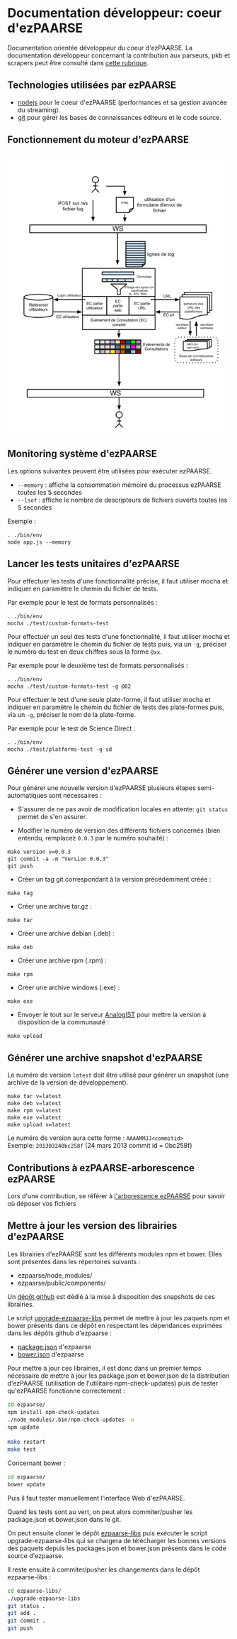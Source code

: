# Documentation développeur: coeur d'ezPAARSE #

Documentation orientée développeur du coeur d'ezPAARSE. La documentation développeur concernant la contribution aux parseurs, pkb et scrapers peut être consulté dans [cette rubrique](./developer-plateforms.html).

## Technologies utilisées par ezPAARSE

* [nodejs](http://nodejs.org/) pour le coeur d'ezPAARSE (performances et sa gestion avancée du streaming).
* [git](http://git-scm.com/) pour gérer les bases de connaissances éditeurs et le code source.

## Fonctionnement du moteur d'ezPAARSE

![Schema du fonctionnement du moteur ezPAARSE](images/ezPAARSE-Moteur.png "Moteur ezPAARSE")

## Monitoring système d'ezPAARSE

Les options suivantes peuvent être utilisées pour exécuter ezPAARSE.

* ``--memory`` :  affiche la consommation mémoire du processus ezPAARSE toutes les 5 secondes
* ``--lsof`` : affiche le nombre de descripteurs de fichiers ouverts toutes les 5 secondes

Exemple :
```console
. ./bin/env
node app.js --memory
```

## Lancer les tests unitaires d'ezPAARSE

Pour effectuer les tests d'une fonctionnalité précise, il faut utiliser mocha et indiquer en paramètre le chemin du fichier de tests.

Par exemple pour le test de formats personnalisés :
```console
. ./bin/env
mocha ./test/custom-formats-test
```

Pour effectuer un seul des tests d'une fonctionnalité, il faut utiliser mocha et indiquer en paramètre le chemin du fichier de tests puis, via un ``-g``, préciser le numéro du test en deux chiffres sous la forme ``@xx``.

Par exemple pour le deuxième test de formats personnalisés :
```console
. ./bin/env
mocha ./test/custom-formats-test -g @02
```

Pour effectuer le test d'une seule plate-forme, il faut utiliser mocha et indiquer en paramètre le chemin du fichier de tests des plate-formes puis, via un ``-g``, préciser le nom de la plate-forme.

Par exemple pour le test de Science Direct :
```console
. ./bin/env
mocha ./test/platforms-test -g sd
```

## Générer une version d'ezPAARSE ##

Pour générer une nouvelle version d'ezPAARSE plusieurs étapes semi-automatiques sont nécessaires :

- S'assurer de ne pas avoir de modification locales en attente: `git status` permet de s'en assurer.

- Modifier le numéro de version des différents fichiers concernés (bien entendu, remplacez `0.0.3` par le numéro souhaité) :
```console
make version v=0.0.3
git commit -a -m "Version 0.0.3"
git push
```

- Créer un tag git correspondant à la version précédemment créée :
```console
make tag
```

- Créer une archive tar.gz :
```
make tar
```

- Créer une archive debian (.deb) :
```console
make deb
```

- Créer une archive rpm (.rpm) :
```console
make rpm
```

- Créer une archive windows (.exe) :
```console
make exe
```

- Envoyer le tout sur le serveur [AnalogIST](http://analogist.couperin.org) pour mettre la version à disposition de la communauté :
```console
make upload
```

## Générer une archive snapshot d'ezPAARSE ##

Le numéro de version `latest` doit être utilisé pour générer un snapshot (une archive de la version de développement).

```
make tar v=latest
make deb v=latest
make rpm v=latest
make exe v=latest
make upload v=latest
```

Le numéro de version aura cette forme : `AAAAMMJJ<commitid>`  
Exemple: `201303240bc258f` (24 mars 2013 commit id = 0bc258f)

## Contributions à ezPAARSE-arborescence ezPAARSE

Lors d'une contribution, se référer à [l'arborescence ezPAARSE](/doc/tree.html) pour savoir où déposer vos fichiers

## Mettre à jour les version des librairies d'ezPAARSE ##

Les librairies d'ezPAARSE sont les différents modules npm et bower.
Elles sont présentes dans les répertoires suivants :
- ezpaarse/node_modules/
- ezpaarse/public/components/

Un [dépôt github](https://github.com/ezpaarse-project/ezpaarse-libs) est dédié à la mise à disposition des snapshots de ces librairies.

Le script [upgrade-ezpaarse-libs](https://github.com/ezpaarse-project/ezpaarse-libs/blob/master/upgrade-ezpaarse-libs) permet de mettre à jour les paquets npm et bower présents dans ce dépôt en respectant les dépendances exprimées dans les dépôts github d'ezpaarse :
- [package.json](https://github.com/ezpaarse-project/ezpaarse/blob/master/package.json) d'ezpaarse
- [bower.json](https://github.com/ezpaarse-project/ezpaarse/blob/master/bower.json) d'ezpaarse

Pour mettre à jour ces librairies, il est donc dans un premier temps nécessaire de mettre à jour les package.json et bower.json de la distribution d'ezPAARSE (utilisation de l'utilitaire npm-check-updates) puis de tester qu'ezPAARSE fonctionne correctement :
```bash
cd ezpaarse/
npm install npm-check-updates
./node_modules/.bin/npm-check-updates -u
npm update

make restart
make test
```

Concernant bower :
```bash
cd ezpaarse/
bower update
```
Puis il faut tester manuellement l'interface Web d'ezPAARSE.

Quand les tests sont au vert, on peut alors commiter/pusher les package.json et bower.json dans le git.

On peut ensuite cloner le dépôt [ezpaarse-libs](https://github.com/ezpaarse-project/ezpaarse-libs) puis exécuter le script upgrade-ezpaarse-libs qui se chargera de télécharger les bonnes versions des paquets depuis les packages.json et bower.json présents dans le code source d'ezpaarse.

Il reste ensuite à commiter/pusher les changements dans le dépôt ezpaarse-libs :
```bash
cd ezpaarse-libs/
./upgrade-ezpaarse-libs
git status .
git add .
git commit .
git push
```